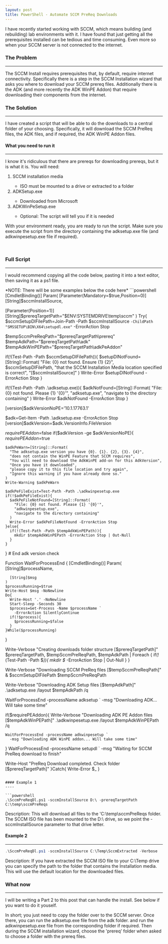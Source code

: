 ```yaml
---
layout: post
title: PowerShell - Automate SCCM PreReq Downloads
---
```


<p>
  I have recently started working with SCCM, 
  which means building (and rebuilding) lab environments with it. 
  I have found that just getting all the prerequisites installed can be 
  tedious and time consuming. 
  Even more so when your SCCM server is not connected to the internet.
</p>

### The Problem
----

<p>
  The SCCM Install requires prerequisites that, by default, 
  require internet connectivity.  
  Specifically there is a step in the SCCM Installation wizard that 
  asks you where to download your SCCM prereq files.  
  Additionally there is the ADK (and more recently the ADK WinPE Addon) 
  that require downloading their components from the internet.
</p>

### The Solution
----

<p>
  I have created a script that will be able to do the downloads 
  to a central folder of your choosing.
  Specifically, it will download the SCCM PreReq files, 
  the ADK files, and if required, the ADK WinPE Addon files.
</p>

#### What you need to run it
----

<p>
  I know it's ridiculous that there are prereqs for downloading prereqs, 
  but it is what it is.
  You will need:
  <ol type="1">
    <li>SCCM installation media</li>
    <ul>
      <li>ISO must be mounted to a drive or extracted to a folder</li>
    </ul>
    <li>ADKSetup.exe</li>
    <ul>
      <li>Downloaded from Microsoft</li>
    </ul>
    <li>ADKWinPeSetup.exe</li>
    <ul>
      <li>Optional: The script will tell you if it is needed</li>
    </ul>
  </ol>
</p>
<p>
  With your environment ready, you are ready to run the script. 
  Make sure you execute the script from the directory containing the 
  adksetup.exe file (and adkwinpesetup.exe file if required).
</p>
</br>

### Full Script
----

<p>
  I would recommend copying all the code below, 
  pasting it into a text editor, 
  then saving it as a ps1 file.
</p>
*NOTE: There will be some examples below the code here*
```powershell
[CmdletBinding()]
Param(
  [Parameter(Mandatory=$true,Position=0)]
  [String]$sccmInstallSource,

  [Parameter(Position=1)]
  [String]$prereqTargetPath="$ENV:SYSTEMDRIVE\temp\sccm"
)
Try{
  $sccmSetupDlFilePath=Join-Path -Path $sccmInstallSource `
    -ChildPath "SMSSETUP\BIN\X64\setupdl.exe" `
    -ErrorAction Stop
  
  $tempSccmPreReqPath="$prereqTargetPath\prereq"
  $tempAdkPath="$prereqTargetPath\adk"
  $tempAdkWinPEPath="$prereqTargetPath\adkPeAddon"

  if(!(Test-Path -Path $sccmSetupDlFilePath)){
    $setupDlNotFound=[String]::Format(
      "File: {0} not found. Ensure {1} {2}",
      $sccmSetupDlFilePath,
      "that the SCCM Installation Media location specified is correct",
      "[$sccmInstallSource]"
    )
    Write-Error $setupDlNotFound -ErrorAction Stop
  }

  if(!(Test-Path -Path .\adksetup.exe)){
    $adkNotFound=[String]::Format(
      "File: {0} not found. Please {1} '{0}'",
      "adksetup.exe",
      "navigate to the directory containing"
    )
    Write-Error $adkNotFound -ErrorAction Stop
  }

  [version]$adkVersionNoPE='10.1.17763.1'

  $adk=Get-Item -Path .\adksetup.exe -ErrorAction Stop
  [version]$adkVersion=$adk.VersionInfo.FileVersion

  $requirePEAddon=$false
  if($adkVersion -ge $adkVersionNoPE){
    $requirePEAddon=$true

    $adkPeWarn=[String]::Format(
      "The adksetup.exe version you have {0}. {1}. {2}, {3}. {4}",
      "does not contain the WinPE Feature that SCCM requires",
      "You will need to download the AdkWinPE add-on for this AdkVersion",
      "Once you have it downloaded",
      "please copy it to this file location and try again",
      "Ignore this warning if you have already done so."
    )
    Write-Warning $adkPeWarn

    $adkPeFileExist=Test-Path -Path .\adkwinpesetup.exe
    if(!$adkPeFileExist){
      $adkPeFileNotFound=[String]::Format(
        "File: {0} not found. Please {1} '{0}'",
        "adkwinpesetup.exe",
        "navigate to the directory containing"
      )
      Write-Error $adkPeFileNotFound -ErrorAction Stop
    }else{
      if(!(Test-Path -Path $tempAdkWinPEPath)){
        mkdir $tempAdkWinPEPath -ErrorAction Stop | Out-Null
      }
    }
  } # End adk version check


  Function WaitForProcessEnd {
    [CmdletBinding()]
    Param(
      [String]$processName,

      [String]$msg
    )
    $processRunning=$true
    Write-Host $msg -NoNewline
    Do{
      Write-Host '.' -NoNewline
      Start-Sleep -Seconds 30
      $process=Get-Process -Name $processName `
        -ErrorAction SilentlyContinue
      if(!$process){
        $processRunning=$false
      }
    }While($processRunning)
  }

  Write-Verbose "Creating downloads folder structure [$prereqTargetPath]"
  $prereqTargetPath, $tempSccmPreReqPath, $tempAdkPath | Foreach { 
    if(!(Test-Path -Path $_)){
      mkdir $_ -ErrorAction Stop | Out-Null
    }
  }

  Write-Verbose "Downloading SCCM PreReq files [$tempSccmPreReqPath]"
  & $sccmSetupDlFilePath $tempSccmPreReqPath

  Write-Verbose "Downloading ADK Setup files [$tempAdkPath]"
  .\adksetup.exe /layout $tempAdkPath /q

  WaitForProcessEnd -processName adksetup `
    -msg "Downloading ADK... Will take some time"

  if($requirePEAddon){
    Write-Verbose "Downloading ADK PE Addon files [$tempAdkWinPEPath]"
    .\adkwinpesetup.exe /layout $tempAdkWinPEPath /q

    WaitForProcessEnd -processName adkwinpesetup `
      -msg "Downloading ADK WinPE addon... Will take some time"
  }
  WaitForProcessEnd -processName setupdl `
    -msg "Waiting for SCCM PreReq download to finish"

  Write-Host "PreReq Download completed. Check folder [$prereqTargetPath]"
}Catch{
  Write-Error $_
}
```

#### Example 1
----

```powershell
.\SccmPreReqDl.ps1 -sccmInstallSource D:\ -prereqTargetPath C:\temp\sccmPreReqs
```
<p>
  Description: This will download all files to the 'C:\temp\sccmPreReqs 
  folder.  The SCCM ISO file has been mounted to the D:\ drive, 
  so we point the -sccmInstallSource parameter to that drive letter.
</p>

#### Example 2
----

```powershell
.\SccmPreReqDl.ps1 -sccmInstallSource C:\Temp\SccmExtracted -Verbose
```
<p>
  Description: If you have extracted the SCCM ISO file to your C:\Temp drive 
  you can specify the path to the folder that contains the Installation media. 
  This will use the default location for the downloaded files.
</p>


### What now
----
<p>
  I will be writing a Part 2 to this post that can handle the install.  
  See below if you want to do it youself.
</p>
<p>
  In short; you just need to copy the folder over to the SCCM server. 
  Once there, you can run the adksetup.exe file from the adk folder. 
  and run the adkwinpesetup.exe file from the corresponding folder if required.
  Then during the SCCM installation wizard, 
  choose the 'prereq' folder when asked to choose a folder with the prereq files.
</p>
